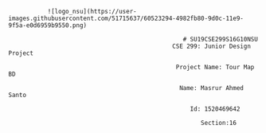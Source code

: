                ![logo_nsu](https://user-images.githubusercontent.com/51715637/60523294-4982fb80-9d0c-11e9-9f5a-e0d6959b9550.png)

                                                     # SU19CSE299S16G10NSU
                                                  CSE 299: Junior Design Project

                                                   Project Name: Tour Map BD

                                                    Name: Masrur Ahmed Santo

                                                       Id: 1520469642

                                                          Section:16


